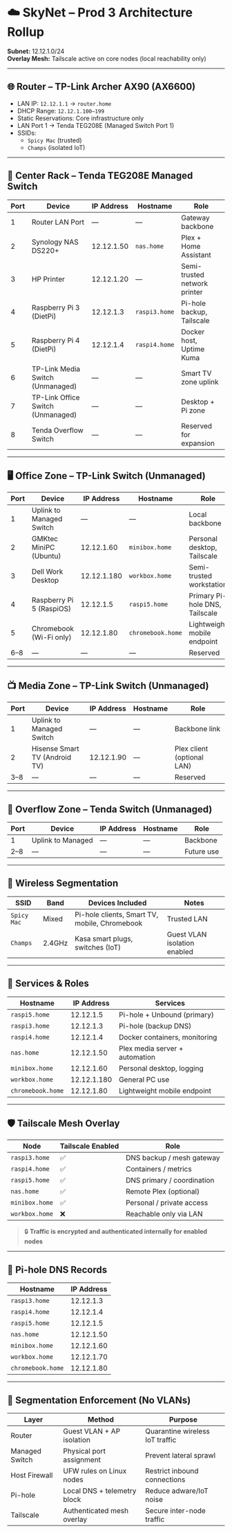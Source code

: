 # ☁️ SkyNet – Prod 3 Architecture Rollup  
**Subnet:** 12.12.1.0/24  
**Overlay Mesh:** Tailscale active on core nodes (local reachability only)

---

## 🌐 Router – TP-Link Archer AX90 (AX6600)
- LAN IP: `12.12.1.1` → `router.home`
- DHCP Range: `12.12.1.100–199`
- Static Reservations: Core infrastructure only
- LAN Port 1 → Tenda TEG208E (Managed Switch Port 1)
- SSIDs:
  - `Spicy Mac` (trusted)
  - `Champs` (isolated IoT)

---

## 🧠 Center Rack – Tenda TEG208E Managed Switch

| Port | Device                           | IP Address     | Hostname         | Role                           |
|------|----------------------------------|----------------|------------------|--------------------------------|
| 1    | Router LAN Port                  | —              | —                | Gateway backbone               |
| 2    | Synology NAS DS220+              | 12.12.1.50     | `nas.home`       | Plex + Home Assistant          |
| 3    | HP Printer                       | 12.12.1.20     | —                | Semi-trusted network printer   |
| 4    | Raspberry Pi 3 (DietPi)          | 12.12.1.3      | `raspi3.home`    | Pi-hole backup, Tailscale      |
| 5    | Raspberry Pi 4 (DietPi)          | 12.12.1.4      | `raspi4.home`    | Docker host, Uptime Kuma       |
| 6    | TP-Link Media Switch (Unmanaged) | —              | —                | Smart TV zone uplink           |
| 7    | TP-Link Office Switch (Unmanaged)| —              | —                | Desktop + Pi zone              |
| 8    | Tenda Overflow Switch            | —              | —                | Reserved for expansion         |

---

## 🖥️ Office Zone – TP-Link Switch (Unmanaged)

| Port | Device                    | IP Address     | Hostname         | Role                              |
|------|---------------------------|----------------|------------------|-----------------------------------|
| 1    | Uplink to Managed Switch  | —              | —                | Local backbone                    |
| 2    | GMKtec MiniPC (Ubuntu)    | 12.12.1.60     | `minibox.home`   | Personal desktop, Tailscale       |
| 3    | Dell Work Desktop         | 12.12.1.180     | `workbox.home`   | Semi-trusted workstation          |
| 4    | Raspberry Pi 5 (RaspiOS)  | 12.12.1.5      | `raspi5.home`    | Primary Pi-hole DNS, Tailscale    |
| 5    | Chromebook (Wi-Fi only)   | 12.12.1.80     | `chromebook.home`| Lightweight mobile endpoint       |
| 6–8  | —                         | —              | —                | Reserved                          |

---

## 📺 Media Zone – TP-Link Switch (Unmanaged)

| Port | Device                          | IP Address     | Hostname         | Role                        |
|------|----------------------------------|----------------|------------------|-----------------------------|
| 1    | Uplink to Managed Switch        | —              | —                | Backbone link              |
| 2    | Hisense Smart TV (Android TV)   | 12.12.1.90     | —                | Plex client (optional LAN) |
| 3–8  | —                                | —              | —                | Reserved                    |

---

## 🔌 Overflow Zone – Tenda Switch (Unmanaged)

| Port | Device           | IP Address | Hostname | Role         |
|------|------------------|------------|----------|--------------|
| 1    | Uplink to Managed| —          | —        | Backbone     |
| 2–8  | —                | —          | —        | Future use   |

---

## 📶 Wireless Segmentation

| SSID         | Band     | Devices Included                                | Notes                        |
|--------------|----------|-------------------------------------------------|------------------------------|
| `Spicy Mac`  | Mixed    | Pi-hole clients, Smart TV, mobile, Chromebook   | Trusted LAN                  |
| `Champs`     | 2.4GHz   | Kasa smart plugs, switches (IoT)                | Guest VLAN isolation enabled |

---

## 🧩 Services & Roles

| Hostname         | IP Address     | Services                          |
|------------------|----------------|------------------------------------|
| `raspi5.home`    | 12.12.1.5      | Pi-hole + Unbound (primary)        |
| `raspi3.home`    | 12.12.1.3      | Pi-hole (backup DNS)               |
| `raspi4.home`    | 12.12.1.4      | Docker containers, monitoring      |
| `nas.home`       | 12.12.1.50     | Plex media server + automation     |
| `minibox.home`   | 12.12.1.60     | Personal desktop, logging          |
| `workbox.home`   | 12.12.1.180     | General PC use                     |
| `chromebook.home`| 12.12.1.80     | Lightweight mobile endpoint        |

---

## 🛡️ Tailscale Mesh Overlay

| Node             | Tailscale Enabled | Role                           |
|------------------|-------------------|--------------------------------|
| `raspi3.home`    | ✅                | DNS backup / mesh gateway      |
| `raspi4.home`    | ✅                | Containers / metrics           |
| `raspi5.home`    | ✅                | DNS primary / coordination     |
| `nas.home`       | ✅                | Remote Plex (optional)         |
| `minibox.home`   | ✅                | Personal / private access      |
| `workbox.home`   | ❌                | Reachable only via LAN         |

> 🔒 **Traffic is encrypted and authenticated internally for enabled nodes**

---

## 🧭 Pi-hole DNS Records

| Hostname         | IP Address     |
|------------------|----------------|
| `raspi3.home`    | 12.12.1.3      |
| `raspi4.home`    | 12.12.1.4      |
| `raspi5.home`    | 12.12.1.5      |
| `nas.home`       | 12.12.1.50     |
| `minibox.home`   | 12.12.1.60     |
| `workbox.home`   | 12.12.1.70     |
| `chromebook.home`| 12.12.1.80     |

---

## 🔐 Segmentation Enforcement (No VLANs)

| Layer          | Method                      | Purpose                         |
|----------------|-----------------------------|---------------------------------|
| Router         | Guest VLAN + AP isolation   | Quarantine wireless IoT traffic |
| Managed Switch | Physical port assignment    | Prevent lateral sprawl          |
| Host Firewall  | UFW rules on Linux nodes    | Restrict inbound connections    |
| Pi-hole        | Local DNS + telemetry block | Reduce adware/IoT noise         |
| Tailscale      | Authenticated mesh overlay  | Secure inter-node traffic       |
